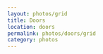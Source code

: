 ```yaml
---
layout: photos/grid
title: Doors
location: doors
permalink: photos/doors/grid
category: photos
---
```

